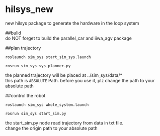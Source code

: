 # hilsys_new
new hilsys package to generate the hardware in the loop system

##bulid<br>
do NOT forget to build the parallel_car and iiwa_agv package

##plan trajectory
```
roslaunch sim_sys start_sim_sys.launch
```
```
rosrun sim_sys sys_planner.py
```
the planned trajectory will be placed at ../sim_sys/data/*<br>
this path is `ABSOLUTE` Path. before you use it, plz change the path to your absolute path

##control the robot
```
roslaunch sim_sys whole_system.launch
```
```
rosrun sim_sys start_sim.py
```
the start_sim.py node read trajectory from data in txt file.<br>
change the origin path to your absolute path

